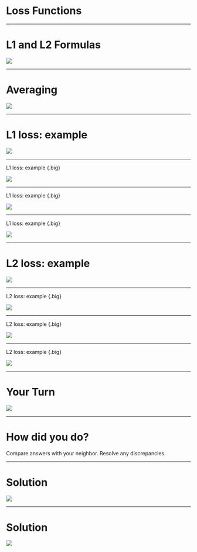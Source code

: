 # Loss Functions

---

# L1 and L2 Formulas

![](res/lossfunction1.png)

<!--
Loss functions are essential to machine learning. At its core, machine learning “learns” by trying to optimize a loss function. A loss function is simply a way to evaluate how well your algorithm models your data. You can think of it as similar to a measure of error: higher loss means your model is performing worse, and lower loss is a sign of better performance.

Two of the most common loss functions for regression are called L1 and L2. L1 minimizes the sum of *absolute* differences between the true value and the predicted value of all samples, and L2 minimizes the sum of *squared* differences.
-->

---

# Averaging

![](res/lossfunction2.png)

<!--
It’s common to either take the sum or average over all data points to calculate overall loss. “Mean Squared Error” is another widely used loss function that is closely related to L2 loss, but instead of the sum of squared differences, it’s the *average* of squared differences.

You should choose a loss function based on your specific problem and dataset. L1 and L2 loss are used for regression problems. We’ll discuss loss functions used for other machine learning problems, such as classification, later.
-->

---

# L1 loss: example

![](res/lossfunction3.png)

<!--
Work through example of calculating L1 loss, starting from data values and predictions.
-->

---

L1 loss: example {.big}

![](res/lossfunction4.png)

<!--
The first step is to find the differences (y_true - y_predicted).
-->

---

L1 loss: example {.big}

<!--
Take the absolute value of each difference.
-->

![](res/lossfunction5.png)

---

L1 loss: example {.big}

<!--
Add all absolute value differences.
-->

![](res/lossfunction6.png)

---

# L2 loss: example

<!--
Work through same example with L2 loss.
-->

![](res/lossfunction7.png)

---

L2 loss: example {.big}

<!--
First step is again to find the differences (y_true - y_predicted).
-->

![](res/lossfunction8.png)

---

L2 loss: example {.big}

<!--
Now square each difference.
-->

![](res/lossfunction9.png)

---

L2 loss: example {.big}

<!--
Add the squared differences.
-->

![](res/lossfunction10.png)

---

# Your Turn

![](res/lossfunction11.png)

<!--
Students work on Loss worksheet (give around 5 min):
* 3 sets of true / predicted data points on page 1
* intermediate steps on page 2 (can choose to give or not give to students)
* solution on page 3
* previous worked through example on page 4 (can choose to give or not give as reference)
-->

---

# How did you do?

Compare answers with your neighbor.
Resolve any discrepancies.

<!--
End by asking what’s the difference between L1 and L2 as summary measures? Why might you want to use one over the other?

Answer: L2 is more sensitive to outliers in the data set, because squaring the difference makes the difference more extreme.
-->

---

# Solution

![](res/lossfunction12.png)

---

# Solution

![](res/lossfunction13.png)
